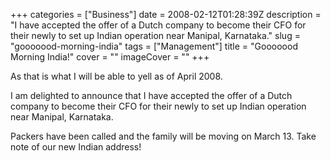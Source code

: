 +++
categories = ["Business"]
date = 2008-02-12T01:28:39Z
description = "I have accepted the offer of a Dutch company to become their CFO for their newly to set up Indian operation near Manipal, Karnataka."
slug = "gooooood-morning-india"
tags = ["Management"]
title = "Gooooood Morning India!"
cover = ""
imageCover = ""
+++


As that is what I will be able to yell as of April 2008.

I am delighted to announce that I have accepted the offer of a Dutch company to become their CFO for their newly to set up Indian operation near Manipal, Karnataka.

Packers have been called and the family will be moving on March 13. Take note of our new Indian address!

